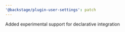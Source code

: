 ```yaml
---
'@backstage/plugin-user-settings': patch
---
```


Added experimental support for declarative integration
